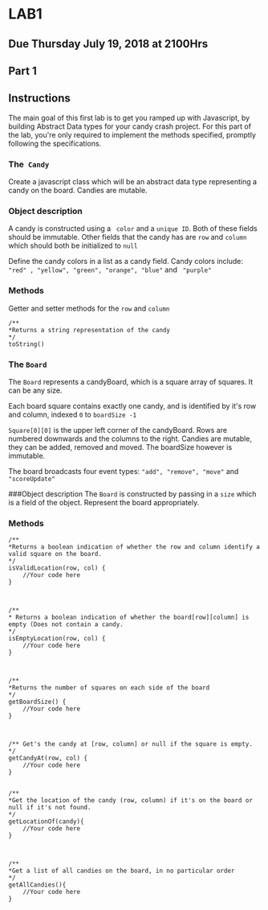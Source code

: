 # LAB1
## Due Thursday July 19, 2018 at 2100Hrs
 
## Part 1

## Instructions 
The main goal of this first lab is to get you ramped up with Javascript, by building 
Abstract Data types for your candy crash project.
For this part of the lab, you're only required to implement the methods specified, 
promptly following the specifications. 


### The``` Candy```

Create a javascript class which will be an abstract data type representing a candy on the board. Candies are mutable. 
### Object description

A candy is constructed using a ``` color``` and a ```unique ID```. Both of these fields should be immutable. Other fields that the  candy has are ```row``` and ```column``` which should both be initialized to ```null```


Define the candy colors in a list as a candy field. Candy colors include: ``` "red" , "yellow", "green", "orange", "blue"``` and ``` "purple"```


### Methods 

Getter and setter methods for the ```row``` and ```column```


```
/**
*Returns a string representation of the candy
*/
toString()
```
 
### The ```Board```

 The ```Board``` represents a  candyBoard, which is a square array of squares. It can be any size. 

 Each board square contains exactly one candy, and is identified by it's row and column, indexed ```0``` to ```boardSize -1```

 ```Square[0][0]``` is the upper left corner of the candyBoard. 
 Rows are numbered downwards and the columns to the right. Candies are mutable, they can be added, removed and moved. The boardSize however is immutable. 

The board broadcasts four event types: ```"add", "remove", "move"``` and ```"scoreUpdate"```


###Object description 
The ```Board``` is constructed by passing in a ```size``` which is a field of the object.
Represent the board appropriately. 


### Methods 
```
/**
*Returns a boolean indication of whether the row and column identify a valid square on the board.
*/
isValidLocation(row, col) {
    //Your code here   
} 



/** 
* Returns a boolean indication of whether the board[row][column] is empty (Does not contain a candy.
*/
isEmptyLocation(row, col) {
    //Your code here
}



/**
*Returns the number of squares on each side of the board 
*/
getBoardSize() {
    //Your code here 
}



/** Get's the candy at [row, column] or null if the square is empty. 
*/
getCandyAt(row, col) {
    //Your code here 
}


/**
*Get the location of the candy (row, column) if it's on the board or null if it's not found.
*/
getLocationOf(candy){
    //Your code here 
}



/**
*Get a list of all candies on the board, in no particular order 
*/
getAllCandies(){
    //Your code here
}



